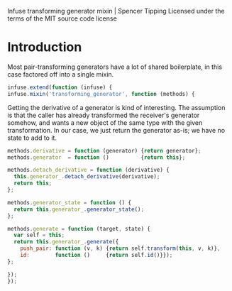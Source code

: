 Infuse transforming generator mixin | Spencer Tipping
Licensed under the terms of the MIT source code license

# Introduction

Most pair-transforming generators have a lot of shared boilerplate, in this
case factored off into a single mixin.

```js
infuse.extend(function (infuse) {
infuse.mixin('transforming_generator', function (methods) {
```

Getting the derivative of a generator is kind of interesting. The assumption is
that the caller has already transformed the receiver's generator somehow, and
wants a new object of the same type with the given transformation. In our case,
we just return the generator as-is; we have no state to add to it.

```js
methods.derivative = function (generator) {return generator};
methods.generator  = function ()          {return this};
```

```js
methods.detach_derivative = function (derivative) {
  this.generator_.detach_derivative(derivative);
  return this;
};
```

```js
methods.generator_state = function () {
  return this.generator_.generator_state();
};
```

```js
methods.generate = function (target, state) {
  var self = this;
  return this.generator_.generate({
    push_pair: function (v, k) {return self.transform(this, v, k)},
    id:        function ()     {return self.id()}});
};
```

```js
});
});

```
